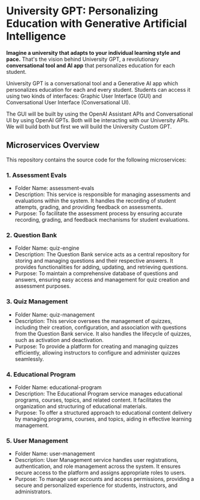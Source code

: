 # University GPT: Personalizing Education with Generative Artificial Intelligence

**Imagine a university that adapts to your individual learning style and pace.** That's the vision behind University GPT, a revolutionary **conversational tool and AI app** that personalizes education for each student.

University GPT is a conversational tool and a Generative AI app which personalizes education for each and every student. Students can access it using two kinds of interfaces: Graphic User Interface (GUI) and Conversational User Interface (Conversational UI).

The GUI will be built by using the OpenAI Assistant APIs and Conversational UI by using OpenAI GPTs. Both will be interacting with our University APIs. We will build both but first we will build the University Custom GPT.

## Microservices Overview

This repository contains the source code for the following microservices:

### 1. Assessment Evals

- Folder Name: assessment-evals
- Description: This service is responsible for managing assessments and evaluations within the system. It handles the recording of student attempts, grading, and providing feedback on assessments.
- Purpose: To facilitate the assessment process by ensuring accurate recording, grading, and feedback mechanisms for student evaluations.

### 2. Question Bank

- Folder Name: quiz-engine
- Description: The Question Bank service acts as a central repository for storing and managing questions and their respective answers. It provides functionalities for adding, updating, and retrieving questions.
- Purpose: To maintain a comprehensive database of questions and answers, ensuring easy access and management for quiz creation and assessment purposes.

### 3. Quiz Management

- Folder Name: quiz-management
- Description: This service oversees the management of quizzes, including their creation, configuration, and association with questions from the Question Bank service. It also handles the lifecycle of quizzes, such as activation and deactivation.
- Purpose: To provide a platform for creating and managing quizzes efficiently, allowing instructors to configure and administer quizzes seamlessly.

### 4. Educational Program

- Folder Name: educational-program
- Description: The Educational Program service manages educational programs, courses, topics, and related content. It facilitates the organization and structuring of educational materials.
- Purpose: To offer a structured approach to educational content delivery by managing programs, courses, and topics, aiding in effective learning management.

### 5. User Management

- Folder Name: user-management
- Description: User Management service handles user registrations, authentication, and role management across the system. It ensures secure access to the platform and assigns appropriate roles to users.
- Purpose: To manage user accounts and access permissions, providing a secure and personalized experience for students, instructors, and administrators.
